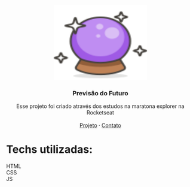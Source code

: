 <p align="center">
  <a href="http://www.freepik.com">
    <img src="./assets/bola-cristal.svg" alt="Logo" width="250" height="200">
  </a>

  <h3 align="center">Previsão do Futuro</h3>

  <p align="center">
    Esse projeto foi criado através dos estudos na maratona explorer na Rocketseat
       <br />
    <br />
    <a href="https://nicolycunha.github.io/future-prediction">Projeto</a>
    ·
    <a href="https://www.linkedin.com/in/nicoly-oliveira-da-cunha/">Contato</a>
  </p>
</p>

# Techs utilizadas: 
HTML<br>
CSS<br>
JS

